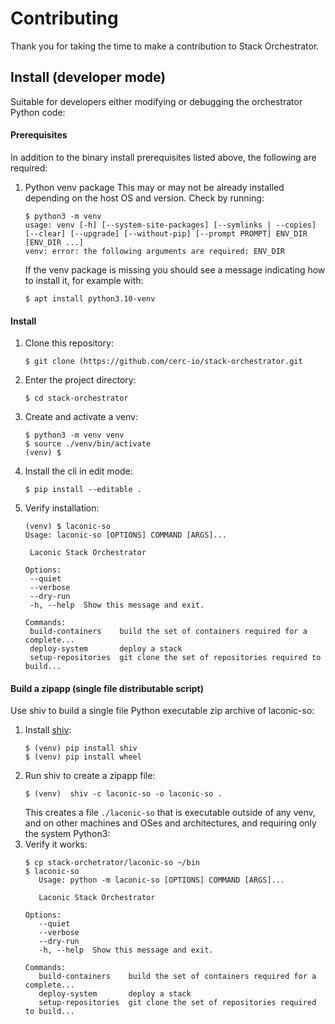# Contributing

Thank you for taking the time to make a contribution to Stack Orchestrator.

## Install (developer mode)

Suitable for developers either modifying or debugging the orchestrator Python code:
#### Prerequisites
In addition to the binary install prerequisites listed above, the following are required:
1. Python venv package
   This may or may not be already installed depending on the host OS and version. Check by running:
   ```
   $ python3 -m venv
   usage: venv [-h] [--system-site-packages] [--symlinks | --copies] [--clear] [--upgrade] [--without-pip] [--prompt PROMPT] ENV_DIR [ENV_DIR ...]
   venv: error: the following arguments are required: ENV_DIR
   ```
   If the venv package is missing you should see a message indicating how to install it, for example with:
   ```
   $ apt install python3.10-venv
   ```
#### Install
1. Clone this repository:
   ```
   $ git clone (https://github.com/cerc-io/stack-orchestrator.git
   ```
4. Enter the project directory:
   ```
   $ cd stack-orchestrator
   ```
5. Create and activate a venv:
   ```
   $ python3 -m venv venv
   $ source ./venv/bin/activate
   (venv) $
   ```
6. Install the cli in edit mode:
   ```
   $ pip install --editable .
   ```
7. Verify installation:
   ```
   (venv) $ laconic-so
   Usage: laconic-so [OPTIONS] COMMAND [ARGS]...

    Laconic Stack Orchestrator

   Options:
    --quiet
    --verbose
    --dry-run
    -h, --help  Show this message and exit.

   Commands:
    build-containers    build the set of containers required for a complete...
    deploy-system       deploy a stack
    setup-repositories  git clone the set of repositories required to build...
   ```

#### Build a zipapp (single file distributable script)
Use shiv to build a single file Python executable zip archive of laconic-so:
1. Install [shiv](https://github.com/linkedin/shiv):
   ```
   $ (venv) pip install shiv
   $ (venv) pip install wheel
   ```
1. Run shiv to create a zipapp file:
   ```
   $ (venv)  shiv -c laconic-so -o laconic-so .
   ```
   This creates a file `./laconic-so` that is executable outside of any venv, and on other machines and OSes and architectures, and requiring only the system Python3:
1. Verify it works:
   ```
   $ cp stack-orchetrator/laconic-so ~/bin
   $ laconic-so
      Usage: python -m laconic-so [OPTIONS] COMMAND [ARGS]...

      Laconic Stack Orchestrator

   Options:
      --quiet
      --verbose
      --dry-run
      -h, --help  Show this message and exit.

   Commands:
      build-containers    build the set of containers required for a complete...
      deploy-system       deploy a stack
      setup-repositories  git clone the set of repositories required to build...
   ```


